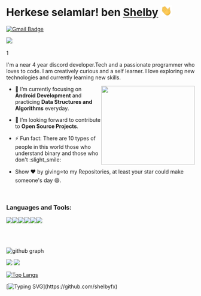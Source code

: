 <h1>Herkese selamlar! ben <a  href="https://github.com/shelbyfx/">Shelby</a> <img  src="https://raw.githubusercontent.com/ABSphreak/ABSphreak/master/gifs/Hi.gif" width="30px"></h1> 

  

  

 [![Gmail Badge](https://img.shields.io/badge/shxlby1927@gmail.com-30302f?style=flat&logo=Gmail&logoColor=red)](mailto:shxlby1927@gmail.com) 

 <img src="https://komarev.com/ghpvc/?username=shelbyfx&style=plastic" /> 


1





 I'm a near 4 year discord developer.Tech and a passionate programmer who loves to code. I am creatively curious and a self learner. I love exploring new technologies and currently learning new skills. <br> 

 <img align='right' src="http://cdn.lowgif.com/small/9cb12f51dffbaaa6-character-typing-by-vincent-mokuenko-dribbble.gif" width="250" height="210"> 

  

 - :seedling: I’m currently focusing on **Android Development** and practicing **Data Structures and Algorithms** everyday. 

 - :speech_balloon: I’m looking forward to contribute to **Open Source Projects**. 

 - :zap: Fun fact: There are 10 types of people in this world those who understand binary and those who don't :slight_smile: 

 - Show :heart: by giving:star:to my Repositories, at least your star could make someone's day :smile:. 

  

 <br> 

  

 <h3 align="left">Languages and Tools:</h3> 

 <p align="left"> <img src="https://img.icons8.com/color/48/4a90e2/c-programming.png"/><img src="https://img.icons8.com/color/48/4a90e2/c-plus-plus-logo.png"/><img src="https://img.icons8.com/color/48/4a90e2/python--v1.png"/><img src="https://img.icons8.com/color/48/4a90e2/visual-studio-code-2019.png"/><img src="https://img.icons8.com/color/48/4a90e2/git.png"/><img src="https://img.icons8.com/fluent/48/4a90e2/github.png"/> </p> 

  

 <br> 

 <br> 

  

 ![github graph](https://activity-graph.herokuapp.com/graph?username=shelbyfx&theme=react-dark) 

  

 <img src = "https://github-readme-streak-stats.herokuapp.com?user=shelbyfx&theme=dark&hide_border=false" width = 500> 

  

 <img src = "https://github-readme-stats.vercel.app/api?username=shelbyfx&show_icons=true&theme=dark" width = 500> 

  

 [![Top Langs](https://github-readme-stats.vercel.app/api/top-langs/?username=shelbyfx&theme=dark)](https://github.com/tanyagupta0201/github-readme-stats) 

  

 [![Typing SVG](https://readme-typing-svg.herokuapp.com/?lines=ziyaretin+için+teşekkürler+dostum!!&center=true&color="FF0000")](https://github.com/shelbyfx) 

  
